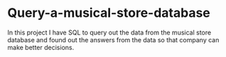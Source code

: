 # Query-a-musical-store-database
In this project I have SQL to query out the data from the musical store database and found out the answers from the data so that company can make better decisions.
